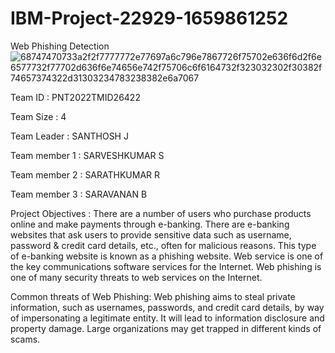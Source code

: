 # IBM-Project-22929-1659861252
Web Phishing Detection
![68747470733a2f2f7777772e77697a6c796e7867726f75702e636f6d2f6e6577732f77702d636f6e74656e742f75706c6f6164732f323032302f30382f74657374322d31303234783238382e6a7067](https://user-images.githubusercontent.com/114642155/200175516-d02565c6-05b5-4465-b61c-2bed6dc461fe.jpg)

Team ID : PNT2022TMID26422

Team Size : 4

Team Leader : SANTHOSH J

Team member 1 : SARVESHKUMAR S 

Team member 2 : SARATHKUMAR R

Team member 3 : SARAVANAN B

Project Objectives : 
There are a number of users who purchase products online and make payments through e-banking. There are e-banking websites that ask users to provide sensitive data such as username, password & credit card details, etc., often for malicious reasons. This type of e-banking website is known as a phishing website. Web service is one of the key communications software services for the Internet. Web phishing is one of many security threats to web services on the Internet.


Common threats of Web Phishing:
Web phishing aims to steal private information, such as usernames, passwords, and credit card details, by way of impersonating a legitimate entity.
It will lead to information disclosure and property damage.
Large organizations may get trapped in different kinds of scams.
